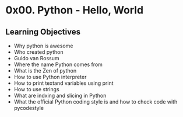 # 0x00. Python - Hello, World
## Learning Objectives
* Why python is awesome
* Who created python
* Guido van Rossum
* Where the name Python comes from
* What is the Zen of python
* How to use Python interpreter
* How to print textand variables using print
* How to use strings
* What are indxing and slicing in Python
* What the official Python coding style is and how to check code with pycodestyle
